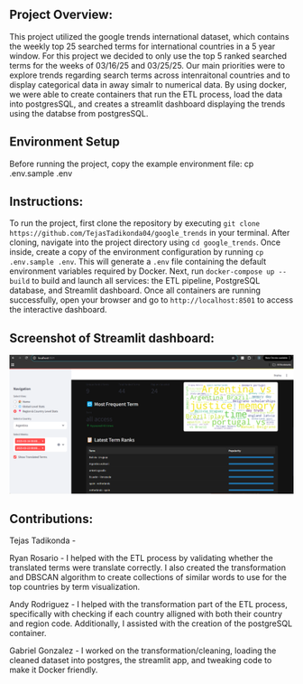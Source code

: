 ## Project Overview:

This project utilized the google trends international dataset, which contains the weekly top 25 searched terms for international countries in a 5 year window. For this project we decided to only use the top 5 ranked searched terms for the weeks of 03/16/25 and 03/25/25. Our main priorities were to explore trends regarding search terms across intenraitonal countries and to display categorical data in away simalr to numerical data. By using docker, we were able to create containers that run the ETL process, load the data into postgresSQL, and creates a streamlit dashboard displaying the trends using the databse from postgresSQL.

## Environment Setup

Before running the project, copy the example environment file:
cp .env.sample .env


## Instructions:
To run the project, first clone the repository by executing `git clone https://github.com/TejasTadikonda04/google_trends` in your terminal. After cloning, navigate into the project directory using `cd google_trends`. Once inside, create a copy of the environment configuration by running `cp .env.sample .env`. This will generate a `.env` file containing the default environment variables required by Docker. Next, run `docker-compose up --build` to build and launch all services: the ETL pipeline, PostgreSQL database, and Streamlit dashboard. Once all containers are running successfully, open your browser and go to `http://localhost:8501` to access the interactive dashboard.

## Screenshot of Streamlit dashboard:
![Alt text](/streamlit_screenshot.png)
## Contributions:

Tejas Tadikonda - 

Ryan Rosario - I helped with the ETL process by validating whether the translated terms were translate correctly. I also created the transformation and DBSCAN algorithm to create collections of similar words to use for the top countries by term visualization.

Andy Rodriguez - I helped with the transformation part of the ETL process, specifically with checking if each country alligned with both their country and region code. Additionally, I assisted with the creation of the postgreSQL container.

Gabriel Gonzalez - I worked on the transformation/cleaning, loading the cleaned dataset into postgres, the streamlit app, and tweaking code to make it Docker friendly. 
